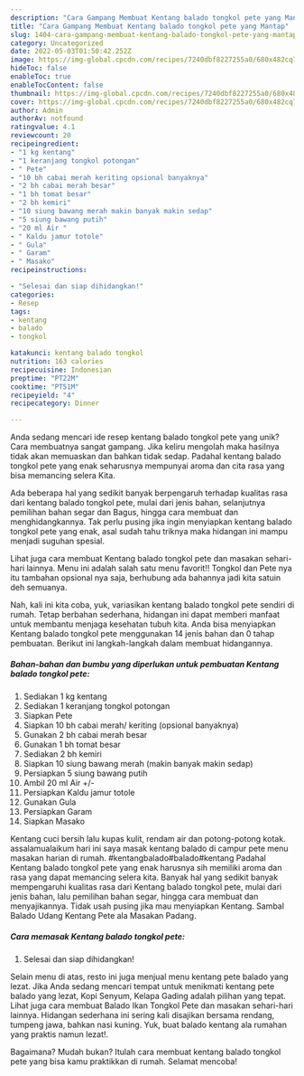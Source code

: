 ```yaml
---
description: "Cara Gampang Membuat Kentang balado tongkol pete yang Mantap"
title: "Cara Gampang Membuat Kentang balado tongkol pete yang Mantap"
slug: 1404-cara-gampang-membuat-kentang-balado-tongkol-pete-yang-mantap
category: Uncategorized
date: 2022-05-03T01:50:42.252Z
image: https://img-global.cpcdn.com/recipes/7240dbf8227255a0/680x482cq70/kentang-balado-tongkol-pete-foto-resep-utama.jpg
hideToc: false
enableToc: true
enableTocContent: false
thumbnail: https://img-global.cpcdn.com/recipes/7240dbf8227255a0/680x482cq70/kentang-balado-tongkol-pete-foto-resep-utama.jpg
cover: https://img-global.cpcdn.com/recipes/7240dbf8227255a0/680x482cq70/kentang-balado-tongkol-pete-foto-resep-utama.jpg
author: Admin
authorAv: notfound
ratingvalue: 4.1
reviewcount: 20
recipeingredient:
- "1 kg kentang"
- "1 keranjang tongkol potongan"
- " Pete"
- "10 bh cabai merah keriting opsional banyaknya"
- "2 bh cabai merah besar"
- "1 bh tomat besar"
- "2 bh kemiri"
- "10 siung bawang merah makin banyak makin sedap"
- "5 siung bawang putih"
- "20 ml Air "
- " Kaldu jamur totole"
- " Gula"
- " Garam"
- " Masako"
recipeinstructions:

- "Selesai dan siap dihidangkan!"
categories:
- Resep
tags:
- kentang
- balado
- tongkol

katakunci: kentang balado tongkol 
nutrition: 163 calories
recipecuisine: Indonesian
preptime: "PT22M"
cooktime: "PT51M"
recipeyield: "4"
recipecategory: Dinner

---
```





Anda sedang mencari ide resep kentang balado tongkol pete yang unik? Cara membuatnya sangat gampang. Jika keliru mengolah maka hasilnya tidak akan memuaskan dan bahkan tidak sedap. Padahal kentang balado tongkol pete yang enak seharusnya mempunyai aroma dan cita rasa yang bisa memancing selera Kita.





Ada beberapa hal yang sedikit banyak berpengaruh terhadap kualitas rasa dari kentang balado tongkol pete, mulai dari jenis bahan, selanjutnya pemilihan bahan segar dan Bagus, hingga cara membuat dan menghidangkannya. Tak perlu pusing jika ingin menyiapkan kentang balado tongkol pete yang enak,      asal sudah tahu triknya maka hidangan ini mampu menjadi suguhan spesial.














Lihat juga cara membuat Kentang balado tongkol pete dan masakan sehari-hari lainnya. Menu ini adalah salah satu menu favorit!! Tongkol dan Pete nya itu tambahan opsional nya saja, berhubung ada bahannya jadi kita satuin deh semuanya.






Nah, kali ini kita coba, yuk, variasikan kentang balado tongkol pete sendiri di rumah. Tetap berbahan sederhana, hidangan ini dapat memberi manfaat untuk membantu menjaga kesehatan tubuh kita. Anda bisa menyiapkan Kentang balado tongkol pete menggunakan 14 jenis bahan dan 0 tahap pembuatan. Berikut ini langkah-langkah dalam membuat hidangannya.

<!--inarticleads1-->

##### Bahan-bahan dan bumbu yang diperlukan untuk pembuatan Kentang balado tongkol pete:

1. Sediakan 1 kg kentang
1. Sediakan 1 keranjang tongkol potongan
1. Siapkan  Pete
1. Siapkan 10 bh cabai merah/ keriting (opsional banyaknya)
1. Gunakan 2 bh cabai merah besar
1. Gunakan 1 bh tomat besar
1. Sediakan 2 bh kemiri
1. Siapkan 10 siung bawang merah (makin banyak makin sedap)
1. Persiapkan 5 siung bawang putih
1. Ambil 20 ml Air +/-
1. Persiapkan  Kaldu jamur totole
1. Gunakan  Gula
1. Persiapkan  Garam
1. Siapkan  Masako


Kentang cuci bersih lalu kupas kulit, rendam air dan potong-potong kotak. assalamualaikum hari ini saya masak kentang balado di campur pete menu masakan harian di rumah. #kentangbalado#balado#kentang Padahal Kentang balado tongkol pete yang enak harusnya sih memiliki aroma dan rasa yang dapat memancing selera kita. Banyak hal yang sedikit banyak mempengaruhi kualitas rasa dari Kentang balado tongkol pete, mulai dari jenis bahan, lalu pemilihan bahan segar, hingga cara membuat dan menyajikannya. Tidak usah pusing jika mau menyiapkan Kentang. Sambal Balado Udang Kentang Pete ala Masakan Padang. 

<!--inarticleads2-->

##### Cara memasak Kentang balado tongkol pete:


1. Selesai dan siap dihidangkan!

Selain menu di atas, resto ini juga menjual menu kentang pete balado yang lezat. Jika Anda sedang mencari tempat untuk menikmati kentang pete balado yang lezat, Kopi Senyum, Kelapa Gading adalah pilihan yang tepat. Lihat juga cara membuat Balado Ikan Tongkol Pete dan masakan sehari-hari lainnya. Hidangan sederhana ini sering kali disajikan bersama rendang, tumpeng jawa, bahkan nasi kuning. Yuk, buat balado kentang ala rumahan yang praktis namun lezat!. 

Bagaimana? Mudah bukan? Itulah cara membuat kentang balado tongkol pete yang bisa kamu praktikkan di rumah. Selamat mencoba!
